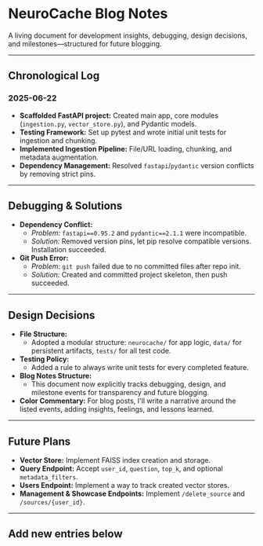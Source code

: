# NeuroCache Blog Notes

A living document for development insights, debugging, design decisions, and milestones—structured for future blogging.

---

## Chronological Log

### 2025-06-22
- **Scaffolded FastAPI project:** Created main app, core modules (`ingestion.py`, `vector_store.py`), and Pydantic models.
- **Testing Framework:** Set up pytest and wrote initial unit tests for ingestion and chunking.
- **Implemented Ingestion Pipeline:** File/URL loading, chunking, and metadata augmentation.
- **Dependency Management:** Resolved `fastapi`/`pydantic` version conflicts by removing strict pins.

---

## Debugging & Solutions

- **Dependency Conflict:**
  - *Problem:* `fastapi==0.95.2` and `pydantic==2.1.1` were incompatible.
  - *Solution:* Removed version pins, let pip resolve compatible versions. Installation succeeded.
- **Git Push Error:**
  - *Problem:* `git push` failed due to no committed files after repo init.
  - *Solution:* Created and committed project skeleton, then push succeeded.

---

## Design Decisions

- **File Structure:**
  - Adopted a modular structure: `neurocache/` for app logic, `data/` for persistent artifacts, `tests/` for all test code.
- **Testing Policy:**
  - Added a rule to always write unit tests for every completed feature.
- **Blog Notes Structure:**
  - This document now explicitly tracks debugging, design, and milestone events for transparency and future blogging.
- **Color Commentary:** For blog posts, I'll write a narrative around the listed events, adding insights, feelings, and lessons learned.

---

## Future Plans

- **Vector Store:** Implement FAISS index creation and storage.
- **Query Endpoint:** Accept `user_id`, `question`, `top_k`, and optional `metadata_filters`.
- **Users Endpoint:** Implement a way to track created vector stores.
- **Management & Showcase Endpoints:** Implement `/delete_source` and `/sources/{user_id}`.

---

## Add new entries below
